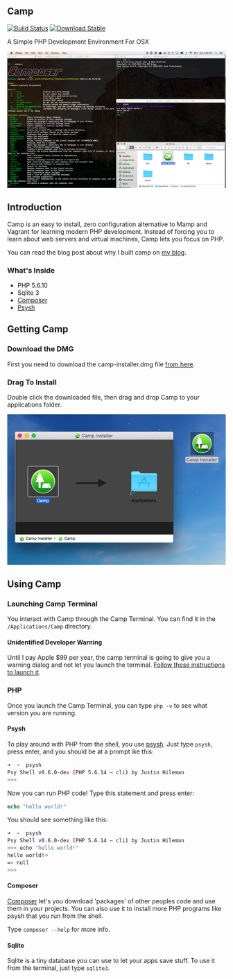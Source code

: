 ## Camp

[![Build Status](https://travis-ci.org/yuloh/camp.svg?branch=master)](https://travis-ci.org/yuloh/camp)
[![Download Stable](https://img.shields.io/badge/download-0.1-green.svg)](https://github.com/yuloh/camp/releases/tag/0.1)


A Simple PHP Development Environment For OSX

![camp terminal screenshot](docs/assets/camp-terminal.png?raw=true)

## Introduction

Camp is an easy to install, zero configuration alternative to Mamp and Vagrant for learning modern PHP development.  Instead of forcing you to learn about web servers and virtual machines, Camp lets you focus on PHP.

You can read the blog post about why I built camp on [my blog](http://mattallan.org/2016/01/16/camp.html).

### What's Inside

- PHP 5.6.10
- Sqlite 3
- [Composer](https://getcomposer.org/)
- [Psysh](http://psysh.org/)

## Getting Camp

### Download the DMG

First you need to download the camp-installer.dmg file [from here](https://github.com/matthew-james/camp/releases/latest).

### Drag To Install

Double click the downloaded file, then drag and drop Camp to your applications folder.

![camp installer screenshot](docs/assets/camp-installer.png?raw=true)

## Using Camp

### Launching Camp Terminal

You interact with Camp through the Camp Terminal.  You can find it in the `/Applications/Camp` directory.

#### Unidentified Developer Warning

Until I pay Apple $99 per year, the camp terminal is going to give you a warning dialog and not let you launch the terminal.  [Follow these instructions to launch it](https://support.apple.com/kb/ph18657?locale=en_US).

### PHP

Once you launch the Camp Terminal, you can type `php -v` to see what version you are running.

#### Psysh

To play around with PHP from the shell, you use [psysh](http://psysh.org/).  Just type `psysh`, press enter, and you should be at a prompt ike this:

```bash
➜  ~  psysh
Psy Shell v0.6.0-dev (PHP 5.6.14 — cli) by Justin Hileman
>>> 
```

Now you can run PHP code!  Type this statement and press enter:

```php
echo "hello world!"
```

You should see something like this:

```bash
➜  ~  psysh
Psy Shell v0.6.0-dev (PHP 5.6.14 — cli) by Justin Hileman
>>> echo "hello world!"
hello world!⏎
=> null
>>> 
```

#### Composer

[Composer](https://getcomposer.org/) let's you download 'packages' of other peoples code and use them in your projects.  You can also use it to install more PHP programs like psysh that you run from the shell.

Type `composer --help` for more info.

#### Sqlite

Sqlite is a tiny database you can use to let your apps save stuff.  To use it from the terminal, just type `sqlite3`.
